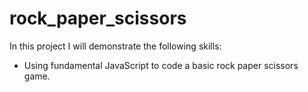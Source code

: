 # rock_paper_scissors

In this project I will demonstrate the following skills:

- Using fundamental JavaScript to code a basic rock paper scissors game.